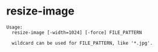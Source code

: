 # resize-image

```
Usage:
  resize-image [-width=1024] [-force] FILE_PATTERN

  wildcard can be used for FILE_PATTERN, like '*.jpg'.
```

